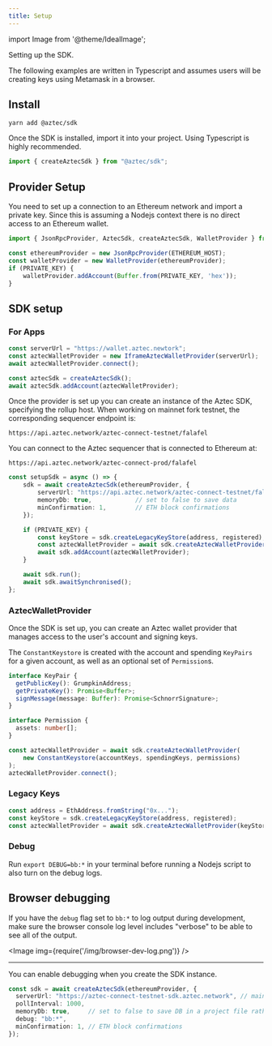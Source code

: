 ```yaml
---
title: Setup
---
```

import Image from '@theme/IdealImage';

Setting up the SDK.

<!-- This explainer will frequently reference code snippets from 
[the CLI reference repository](https://github.com/critesjosh/azteccli). You can pull this repo and follow along to run the examples yourself.

If you are building a web app, check out the [create react app reference repo](https://github.com/AztecProtocol/aztec-frontend-boilerplate). -->

The following examples are written in Typescript and assumes users will be creating keys using Metamask in a browser.

## Install

```shell
yarn add @aztec/sdk
```

Once the SDK is installed, import it into your project. Using Typescript is highly recommended.

```ts
import { createAztecSdk } from "@aztec/sdk";
```

## Provider Setup

You need to set up a connection to an Ethereum network and import a private key. Since this is assuming a Nodejs context there is no direct access to an Ethereum wallet.

```ts
import { JsonRpcProvider, AztecSdk, createAztecSdk, WalletProvider } from '@aztec/sdk';
```

```ts title="/src/latest/index.ts"
const ethereumProvider = new JsonRpcProvider(ETHEREUM_HOST);
const walletProvider = new WalletProvider(ethereumProvider);
if (PRIVATE_KEY) {
    walletProvider.addAccount(Buffer.from(PRIVATE_KEY, 'hex'));
}
```

## SDK setup

### For Apps

```typescript
const serverUrl = "https://wallet.aztec.newtork";
const aztecWalletProvider = new IframeAztecWalletProvider(serverUrl);
await aztecWalletProvider.connect();

const aztecSdk = createAztecSdk();
await aztecSdk.addAccount(aztecWalletProvider);
```

Once the provider is set up you can create an instance of the Aztec SDK, specifying the rollup host. When working on mainnet fork testnet, the corresponding sequencer endpoint is:

```shell
https://api.aztec.network/aztec-connect-testnet/falafel
```

You can connect to the Aztec sequencer that is connected to Ethereum at:

```shell
https://api.aztec.network/aztec-connect-prod/falafel
```

```ts
const setupSdk = async () => {
    sdk = await createAztecSdk(ethereumProvider, {
        serverUrl: "https://api.aztec.network/aztec-connect-testnet/falafel", // testnet
        memoryDb: true,            // set to false to save data
        minConfirmation: 1,        // ETH block confirmations
    });

    if (PRIVATE_KEY) {
        const keyStore = sdk.createLegacyKeyStore(address, registered);
        const aztecWalletProvider = await sdk.createAztecWalletProvider(keyStore);
        await sdk.addAccount(aztecWalletProvider);
    }

    await sdk.run();
    await sdk.awaitSynchronised();
};
```

### AztecWalletProvider

Once the SDK is set up, you can create an Aztec wallet provider that manages access to the user's account and signing keys.

The `ConstantKeystore` is created with the account and spending `KeyPairs` for a given account, as well as an optional set of `Permission`s.

```typescript
interface KeyPair {
  getPublicKey(): GrumpkinAddress;
  getPrivateKey(): Promise<Buffer>;
  signMessage(message: Buffer): Promise<SchnorrSignature>;
}

interface Permission {
  assets: number[];
}
```

```typescript
const aztecWalletProvider = await sdk.createAztecWalletProvider(
    new ConstantKeystore(accountKeys, spendingKeys, permissions)
);
aztecWalletProvider.connect();
```

### Legacy Keys

```typescript
const address = EthAddress.fromString("0x...");
const keyStore = sdk.createLegacyKeyStore(address, registered);
const aztecWalletProvider = await sdk.createAztecWalletProvider(keyStore);
```

### Debug

Run `export DEBUG=bb:*` in your terminal before running a Nodejs script to also turn on the debug logs.

## Browser debugging

If you have the `debug` flag set to `bb:*` to log output during development, make sure the browser console log level includes "verbose" to be able to see all of the output.

<Image img={require('/img/browser-dev-log.png')} />

---

You can enable debugging when you create the SDK instance.

```ts
const sdk = await createAztecSdk(ethereumProvider, {
  serverUrl: "https://aztec-connect-testnet-sdk.aztec.network", // mainnet fork testnet
  pollInterval: 1000,
  memoryDb: true,     // set to false to save DB in a project file rather than memory
  debug: "bb:*",
  minConfirmation: 1, // ETH block confirmations
});
```
